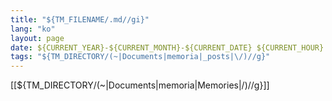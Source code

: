 ```yaml
---
title: "${TM_FILENAME/.md//gi}"
lang: "ko"
layout: page
date: ${CURRENT_YEAR}-${CURRENT_MONTH}-${CURRENT_DATE} ${CURRENT_HOUR}:${CURRENT_MINUTE}:${CURRENT_SECOND} +9000
tags: "${TM_DIRECTORY/(~|Documents|memoria|_posts|\/)//g}"
---
```

[[${TM_DIRECTORY/(~|Documents|memoria|Memories|\/)//g}]]
